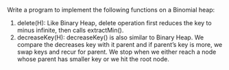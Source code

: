 Write a program to implement the following functions on a Binomial heap:
1.	delete(H): Like Binary Heap, delete operation first reduces the key to minus infinite, then calls extractMin().
2.	decreaseKey(H): decreaseKey() is also similar to Binary Heap. We compare the decreases key with it parent and if parent’s key is more, we swap keys and recur for parent. We stop when we either reach a node whose parent has smaller key or we hit the root node. 
